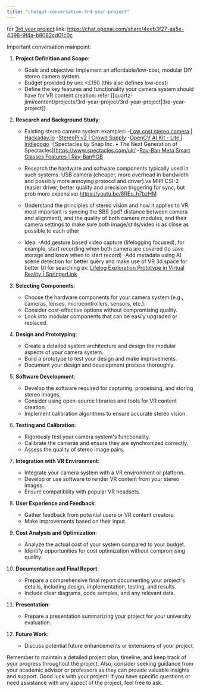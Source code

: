 ```yaml
---
title: "chatgpt-conversation-3rd-year-project"
---
```

for [3rd year project](3rd-year-project)
link: https://chat.openai.com/share/4eeb3f27-aa5e-4398-9f4a-b8082cd01c0c



Important conversation mainpoint:

1. **Project Definition and Scope**:
    
    - Goals and objective: Implement an affordable/low-cost, modular DIY stereo camera system.
    - Budget provided by uni: <£150 (this also defines low-cost)
    - Define the key features and functionality your camera system should have for VR content creation: refer [[quartz-jimi/content/projects/3rd-year-project/3rd-year-project|3rd-year-project]]
2. **Research and Background Study**:
    
    - Existing stereo camera system examples:
    -[Low cost stereo camera | Hackaday.io](https://hackaday.io/project/19533-low-cost-stereo-camera)
    -[StereoPi v2 | Crowd Supply](https://www.crowdsupply.com/stereopi/stereopi-v2#:~:text=StereoPi%20is%20an%20open-source%20stereoscopic%20camera%20based%20on,computer%20vision%2C%20drone%20instrumentation%2C%20panoramic%20video%2C%20and%20more.) 
    -[OpenCV AI Kit - Lite | Indiegogo](https://www.indiegogo.com/projects/opencv-ai-kit-lite#/)
    -[Spectacles by Snap Inc. • The Next Generation of Spectacles](https://www.spectacles.com/uk/
    -[Ray-Ban Meta Smart Glasses Features | Ray-Ban®GB](https://www.ray-ban.com/uk/ray-ban-meta-smart-glasses)

    - Research the hardware and software components typically used in such systems:
      USB camera (cheaper, more overhead in bandwidth and possibly more annoying protocol and driver) vs MIPI CSI-2 (easier driver, better quality and precision triggering for sync, but prob more expensive) https://youtu.be/8REu_h7bzHM
    - Understand the principles of stereo vision and how it applies to VR: most important is syncing the SBS (ipd? distance between camera and alignment), and the quality of both camera modules, and their camera settings to make sure both image/stills/video is as close as possible to each other
    - Idea:
    -Add gesture based video capture (lifelogging focused), for example, start recording when both camera are covered (to save storage and know when to start record)
    -Add metadata using AI scene detection for better query and make use of VR 3d space for better UI for searching ex: [Lifelog Exploration Prototype in Virtual Reality | SpringerLink](https://link.springer.com/chapter/10.1007/978-3-319-73600-6_36)
1. **Selecting Components**:
    
    - Choose the hardware components for your camera system (e.g., cameras, lenses, microcontrollers, sensors, etc.).
    - Consider cost-effective options without compromising quality.
    - Look into modular components that can be easily upgraded or replaced.
4. **Design and Prototyping**:
    
    - Create a detailed system architecture and design the modular aspects of your camera system.
    - Build a prototype to test your design and make improvements.
    - Document your design and development process thoroughly.
5. **Software Development**:
    
    - Develop the software required for capturing, processing, and storing stereo images.
    - Consider using open-source libraries and tools for VR content creation.
    - Implement calibration algorithms to ensure accurate stereo vision.
6. **Testing and Calibration**:
    
    - Rigorously test your camera system's functionality.
    - Calibrate the cameras and ensure they are synchronized correctly.
    - Assess the quality of stereo image pairs.
7. **Integration with VR Environment**:
    
    - Integrate your camera system with a VR environment or platform.
    - Develop or use software to render VR content from your stereo images.
    - Ensure compatibility with popular VR headsets.
8. **User Experience and Feedback**:
    
    - Gather feedback from potential users or VR content creators.
    - Make improvements based on their input.
9. **Cost Analysis and Optimization**:
    
    - Analyze the actual cost of your system compared to your budget.
    - Identify opportunities for cost optimization without compromising quality.
10. **Documentation and Final Report**:
    
    - Prepare a comprehensive final report documenting your project's details, including design, implementation, testing, and results.
    - Include clear diagrams, code samples, and any relevant data.
11. **Presentation**:
    
    - Prepare a presentation summarizing your project for your university evaluation.
12. **Future Work**:
    
    - Discuss potential future enhancements or extensions of your project.

Remember to maintain a detailed project plan, timeline, and keep track of your progress throughout the project. Also, consider seeking guidance from your academic advisor or professors as they can provide valuable insights and support. Good luck with your project! If you have specific questions or need assistance with any aspect of the project, feel free to ask.
